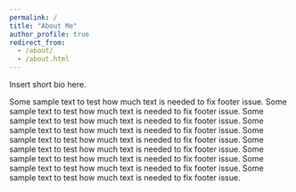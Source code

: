 ```yaml
---
permalink: /
title: "About Me"
author_profile: true
redirect_from: 
  - /about/
  - /about.html
---
```


Insert short bio here.

Some sample text to test how much text is needed to fix footer issue. Some sample text to test how much text is needed to fix footer issue. Some sample text to test how much text is needed to fix footer issue. Some sample text to test how much text is needed to fix footer issue. Some sample text to test how much text is needed to fix footer issue. Some sample text to test how much text is needed to fix footer issue. Some sample text to test how much text is needed to fix footer issue. Some sample text to test how much text is needed to fix footer issue. Some sample text to test how much text is needed to fix footer issue.

